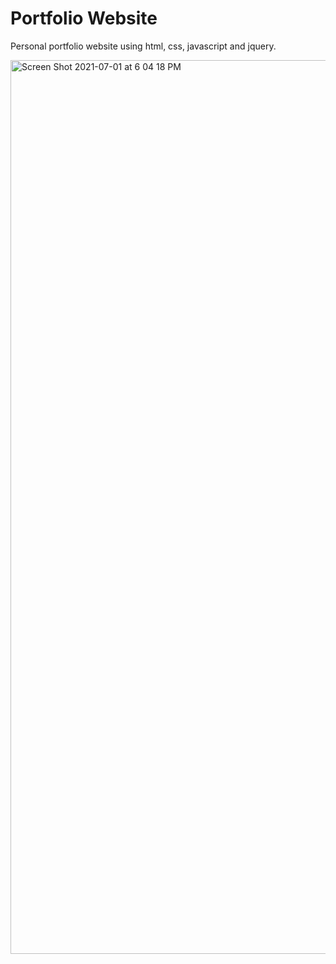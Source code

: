 # Portfolio Website
Personal portfolio website using html, css, javascript and jquery.

<img width="1430" alt="Screen Shot 2021-07-01 at 6 04 18 PM" src="https://user-images.githubusercontent.com/31837228/124206473-502de000-da98-11eb-83c7-0103087b1570.png">
